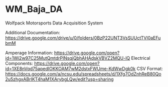 # WM_Baja_DA
Wolfpack Motorsports Data Acquisition System

Additional Documentation: https://drive.google.com/drive/u/0/folders/0BzP22UNT3VsSUUctTVl0aEFubmM

Amperage Information: https://drive.google.com/open?id=1Wi2w97C25MutQmtdrPlNsqjQbhAHAdskVBVZ2MQU-lQ
Electrical Components: https://drive.google.com/open?id=1XE8nVqd75apedIOKKOAM7wM2dstxFWUme-KdWwDgk0k
CSV Format: https://docs.google.com/a/ncsu.edu/spreadsheets/d/1Xfg7OdZnhReB80Qo2u5zhgxABrIKT4haM1XArybgLQw/edit?usp=sharing
